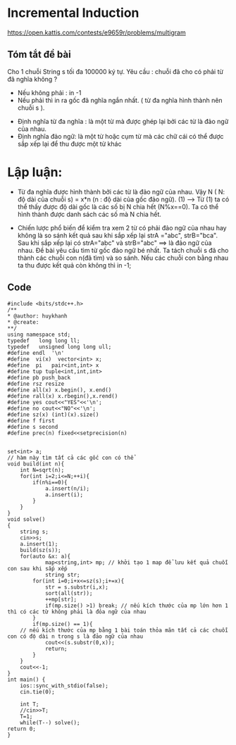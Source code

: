 # Incremental Induction
https://open.kattis.com/contests/e9659r/problems/multigram
## Tóm tắt đề bài
Cho 1 chuỗi String s tối đa 100000 ký tự. Yêu cầu : chuỗi đã cho có phải từ đã nghĩa không ?
- Nếu không phải : in -1
- Nếu phải thì in ra gốc đã nghĩa ngắn nhất. ( từ đa nghĩa hình thành nên chuỗi s ). 
* Định nghĩa từ đa nghĩa : là một từ mà được ghép lại bởi các từ là đảo ngữ của nhau. 
* Định nghĩa đảo ngữ: là một từ hoặc cụm từ mà các chữ cái có thể được sắp xếp lại để thu được một từ khác

# Lập luận: 
- Từ đa nghĩa được hình thành bởi các từ là đảo ngữ của nhau.
  Vậy N ( N: độ dài của chuỗi s)  = x*n (n : độ dài của gốc đảo ngữ). (1) 
--> Từ (1) ta có thể thấy được độ dài gốc là các số bị N chia hết (N%x==0). Ta có thể hình thành được
danh sách các số mà N chia hết. 

* Chiến lược phổ biến để kiểm tra xem 2 từ có phải đảo ngữ của nhau hay không là so sánh kết quả sau khi 
sắp xếp lại  strA ="abc", strB="bca". Sau khi sắp xếp lại có strA="abc" và strB="abc" ==> là đảo ngữ của nhau.
Đề bài yêu cầu tìm từ gốc đảo ngữ bé nhất. 
Ta tách chuỗi s đã cho thành các chuỗi con n(đã tìm) và so sánh.
 Nếu các chuỗi con bằng nhau ta thu được kết quả còn không thì in -1; 

## Code
```
#include <bits/stdc++.h>
/**
* @author: huykhanh
* @create:
**/
using namespace std;
typedef   long long ll;
typedef   unsigned long long ull;
#define endl  '\n'
#define  vi(x)  vector<int> x;
#define  pi   pair<int,int> x
#define tup tuple<int,int,int>
#define pb push_back
#define rsz resize
#define all(x) x.begin(), x.end()
#define rall(x) x.rbegin(),x.rend()
#define yes cout<<"YES"<<'\n';
#define no cout<<"NO"<<'\n';
#define sz(x) (int)(x).size()
#define f first
#define s second
#define prec(n) fixed<<setprecision(n)


set<int> a;
// hàm này tìm tất cả các gốc con có thể
void build(int n){
    int N=sqrt(n);
    for(int i=2;i<=N;++i){
        if(n%i==0){
            a.insert(n/i);
            a.insert(i);
        }
    }
}
void solve()
{
    string s;
    cin>>s;
    a.insert(1);
    build(sz(s));
    for(auto &x: a){
            map<string,int> mp; // khởi tạo 1 map để lưu kết quả chuỗi con sau khi sắp xếp 
            string str; 
        for(int i=0;i+x<=sz(s);i+=x){
            str = s.substr(i,x);
            sort(all(str));
            ++mp[str];
            if(mp.size() >1) break; // nếu kích thước của mp lớn hơn 1 thì có các từ không phải là đỏa ngữ của nhau
        }
        if(mp.size() == 1){ 
	// nếu kích thước của mp bằng 1 bài toán thỏa mãn tất cả các chuỗi con có độ dài n trong s là đảo ngữ của nhau
            cout<<(s.substr(0,x));
            return;
        }
    }
    cout<<-1;
}
int main() {
    ios::sync_with_stdio(false);
    cin.tie(0);

    int T;
    //cin>>T;
    T=1;
    while(T--) solve();
return 0;
}
```

